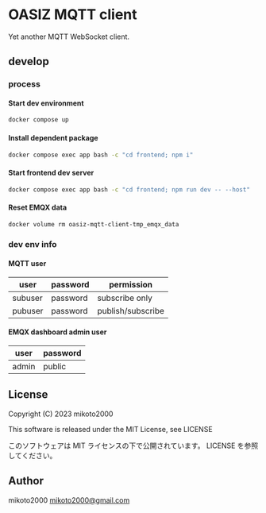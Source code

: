 # OASIZ MQTT client

Yet another MQTT WebSocket client.

## develop

### process

#### Start dev environment

```sh
docker compose up
```

#### Install dependent package

```sh
docker compose exec app bash -c "cd frontend; npm i"
```

#### Start frontend dev server

```sh
docker compose exec app bash -c "cd frontend; npm run dev -- --host"
```

#### Reset EMQX data

```sh
docker volume rm oasiz-mqtt-client-tmp_emqx_data
```

### dev env info

#### MQTT user

| user    | password | permission         |
| ------- | -------- | ------------------ |
| subuser | password | subscribe only     |
| pubuser | password | publish/subscribe  |


#### EMQX dashboard admin user

| user  | password |
| ----- | -------- |
| admin | public   |


## License

Copyright (C) 2023 mikoto2000

This software is released under the MIT License, see LICENSE

このソフトウェアは MIT ライセンスの下で公開されています。 LICENSE を参照してください。


## Author

mikoto2000 <mikoto2000@gmail.com>


